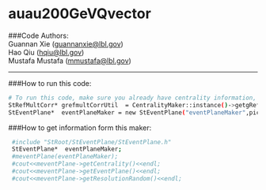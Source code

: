 # auau200GeVQvector
  
###Code Authors:  
	Guannan Xie (guannanxie@lbl.gov)  
	Hao Qiu (hqiu@lbl.gov)  
	Mustafa Mustafa (mmustafa@lbl.gov)  

- - -

###How to run this code:  
```bash
# To run this code, make sure you already have centrality information,
StRefMultCorr* grefmultCorrUtil  = CentralityMaker::instance()->getgRefMultCorr();
StEventPlane*  eventPlaneMaker = new StEventPlane("eventPlaneMaker",picoDstMaker,grefmultCorrUtil);
```
###How to get information form this maker:
```bash
 #include "StRoot/StEventPlane/StEventPlane.h"
 StEventPlane*  eventPlaneMaker;
 #meventPlane(eventPlaneMaker);
 #cout<<meventPlane->getCentrality()<<endl;  
 #cout<<meventPlane->getEventPlane()<<endl;
 #cout<<meventPlane->getResolutionRandom()<<endl;
 ```
